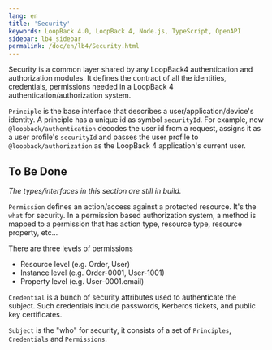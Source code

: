 ```yaml
---
lang: en
title: 'Security'
keywords: LoopBack 4.0, LoopBack 4, Node.js, TypeScript, OpenAPI
sidebar: lb4_sidebar
permalink: /doc/en/lb4/Security.html
---
```


Security is a common layer shared by any LoopBack4 authentication and
authorization modules. It defines the contract of all the identities,
credentials, permissions needed in a LoopBack 4 authentication/authorization
system.

`Principle` is the base interface that describes a user/application/device's
identity. A principle has a unique id as symbol `securityId`. For example, now
`@loopback/authentication` decodes the user id from a request, assigns it as a
user profile's `securityId` and passes the user profile to
`@loopback/authorization` as the LoopBack 4 application's current user.

## To Be Done

_The types/interfaces in this section are still in build._

`Permission` defines an action/access against a protected resource. It's the
`what` for security. In a permission based authorization system, a method is
mapped to a permission that has action type, resource type, resource property,
etc...

There are three levels of permissions

- Resource level (e.g. Order, User)
- Instance level (e.g. Order-0001, User-1001)
- Property level (e.g. User-0001.email)

`Credential` is a bunch of security attributes used to authenticate the subject.
Such credentials include passwords, Kerberos tickets, and public key
certificates.

`Subject` is the "who" for security, it consists of a set of `Principles`,
`Credentials` and `Permissions`.
